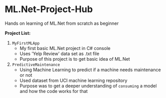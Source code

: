 # ML.Net-Project-Hub
Hands on learning of ML.Net from scratch as beginner

**Project List:**
1.  `MyFirstMLApp`
    -   My first basic ML.Net project in C# console
    -   Uses 'Yelp Review' data set as .txt file
    -   Purpose of this project is to get basic idea of ML.Net
1.  `PredictiveMaintenance`
    -   Using Machine Learning to predict if a machine needs maintenance or not
    -   Used dataset from UCI machine learning repository
    -   Purpose was to get a deeper understanding of `consuming` a model and how the code works for that

